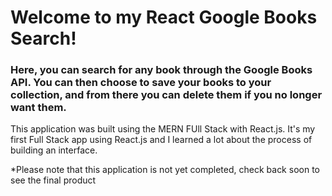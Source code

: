 # Welcome to my React Google Books Search!

### Here, you can search for any book through the Google Books API. You can then choose to save your books to your collection, and from there you can delete them if you no longer want them. 

This application was built using the MERN FUll Stack with React.js. It's my first Full Stack app using React.js and I learned a lot about the process of building an interface. 

*Please note that this application is not yet completed, check back soon to see the final product
